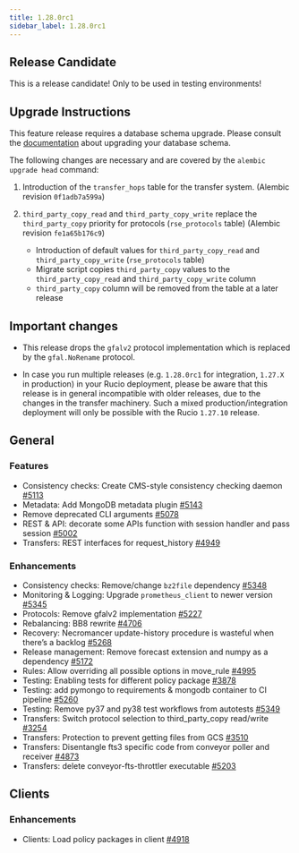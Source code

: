 ```yaml
---
title: 1.28.0rc1
sidebar_label: 1.28.0rc1
---
```


## Release Candidate

This is a release candidate! Only to be used in testing environments!

## Upgrade Instructions

This feature release requires a database schema upgrade. Please consult the [documentation](https://rucio.cern.ch/documentation/database/) about upgrading your
database schema.

The following changes are necessary and are covered by the `alembic upgrade head` command:

1. Introduction of the `transfer_hops` table for the transfer system. (Alembic revision `0f1adb7a599a`)

1. `third_party_copy_read` and `third_party_copy_write` replace the `third_party_copy` priority for protocols (`rse_protocols` table) (Alembic revision `fe1a65b176c9`)

    - Introduction of default values for  `third_party_copy_read` and `third_party_copy_write` (`rse_protocols` table)
    - Migrate script copies `third_party_copy` values to the `third_party_copy_read` and `third_party_copy_write` column
    - `third_party_copy` column will be removed from the table at a later release

## Important changes

- This release drops the `gfalv2` protocol implementation which is replaced by the `gfal.NoRename` protocol.

- In case you run multiple releases (e.g. `1.28.0rc1` for integration, `1.27.X` in production) in your Rucio deployment, please be aware
  that this release is in general incompatible with older releases, due to the changes in the transfer machinery. Such a mixed production/integration
  deployment will only be possible with the Rucio `1.27.10` release.

## General

### Features

- Consistency checks: Create CMS-style consistency checking daemon [#5113](https://github.com/rucio/rucio/issues/5113)
- Metadata: Add MongoDB metadata plugin [#5143](https://github.com/rucio/rucio/issues/5143)
- Remove deprecated CLI arguments [#5078](https://github.com/rucio/rucio/issues/5078)
- REST & API: decorate some APIs function with session handler and pass session [#5002](https://github.com/rucio/rucio/issues/5002)
- Transfers: REST interfaces for request_history [#4949](https://github.com/rucio/rucio/issues/4949)

### Enhancements

- Consistency checks: Remove/change `bz2file` dependency [#5348](https://github.com/rucio/rucio/issues/5348)
- Monitoring & Logging: Upgrade `prometheus_client` to newer version [#5345](https://github.com/rucio/rucio/issues/5345)
- Protocols: Remove gfalv2 implementation [#5227](https://github.com/rucio/rucio/issues/5227)
- Rebalancing: BB8 rewrite [#4706](https://github.com/rucio/rucio/issues/4706)
- Recovery: Necromancer update-history procedure is wasteful when there’s a backlog [#5268](https://github.com/rucio/rucio/issues/5268)
- Release management: Remove forecast extension and numpy as a dependency [#5172](https://github.com/rucio/rucio/issues/5172)
- Rules: Allow overriding all possible options in move_rule [#4995](https://github.com/rucio/rucio/issues/4995)
- Testing: Enabling tests for different policy package [#3878](https://github.com/rucio/rucio/issues/3878)
- Testing: add pymongo to requirements & mongodb container to CI pipeline [#5260](https://github.com/rucio/rucio/issues/5260)
- Testing: Remove py37 and py38 test workflows from autotests [#5349](https://github.com/rucio/rucio/issues/5349)
- Transfers: Switch protocol selection to third_party_copy read/write [#3254](https://github.com/rucio/rucio/issues/3254)
- Transfers: Protection to prevent getting files from GCS [#3510](https://github.com/rucio/rucio/issues/3510)
- Transfers: Disentangle fts3 specific code from conveyor poller and receiver  [#4873](https://github.com/rucio/rucio/issues/4873)
- Transfers: delete conveyor-fts-throttler executable [#5203](https://github.com/rucio/rucio/issues/5203)

## Clients

### Enhancements

- Clients: Load policy packages in client [#4918](https://github.com/rucio/rucio/issues/4918)